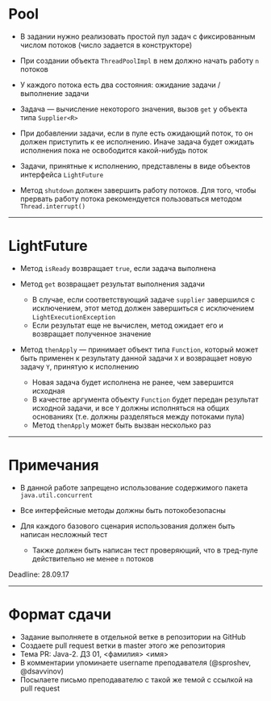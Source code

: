 # Pool

* В задании нужно реализовать простой пул задач с фиксированным числом потоков (число задается в конструкторе)

* При создании объекта `ThreadPoolImpl` в нем должно начать работу `n` потоков

* У каждого потока есть два состояния: ожидание задачи / выполнение задачи

* Задача — вычисление некоторого значения, вызов `get` у объекта типа `Supplier<R>`

* При добавлении задачи, если в пуле есть ожидающий поток, то он должен приступить к ее исполнению. Иначе задача будет ожидать исполнения пока не освободится какой-нибудь поток

* Задачи, принятные к исполнению, представлены в виде объектов интерфейса `LightFuture`

* Метод `shutdown` должен завершить работу потоков. Для того, чтобы прервать работу потока рекомендуется пользоваться методом `Thread.interrupt()`

---

# LightFuture

* Метод `isReady` возвращает `true`, если задача выполнена

* Метод `get` возвращает результат выполнения задачи

    * В случае, если соответствующий задаче `supplier` завершился с исключением, этот метод должен завершиться с исключением `LightExecutionException`
    * Если результат еще не вычислен, метод ожидает его и возвращает полученное значение
    
* Метод `thenApply` — принимает объект типа `Function`, который может быть применен к результату данной задачи `X` и возвращает новую задачу `Y`, принятую к исполнению
    * Новая задача будет исполнена не ранее, чем завершится исходная
    * В качестве аргумента объекту `Function` будет передан результат исходной задачи, и все `Y` должны исполняться на общих основаниях (т.е. должны разделяться между потоками пула)
    * Метод `thenApply` может быть вызван несколько раз

---

# Примечания

* В данной работе запрещено использование содержимого пакета `java.util.concurrent`

* Все интерфейсные методы должны быть потокобезопасны

* Для каждого базового сценария использования должен быть написан несложный тест
    * Также должен быть написан тест проверяющий, что в тред-пуле действительно не менее `n` потоков

Deadline: 28.09.17

---

# Формат сдачи

* Задание выполняете в отдельной ветке в репозитории на GitHub
* Создаете pull request ветки в master этого же репозитория
* Тема PR: Java-2. ДЗ 01, &lt;фамилия&gt; &lt;имя&gt;
* В комментарии упоминаете username преподавателя (@sproshev, @dsavvinov)
* Посылаете письмо преподавателю с такой же темой с ссылкой на pull request